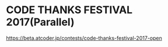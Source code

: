 # CODE THANKS FESTIVAL 2017(Parallel)
<https://beta.atcoder.jp/contests/code-thanks-festival-2017-open>
